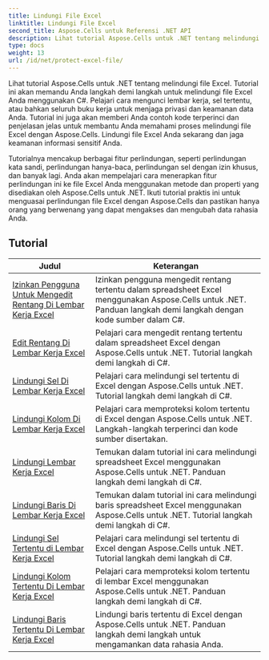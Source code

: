 ```yaml
---
title: Lindungi File Excel
linktitle: Lindungi File Excel
second_title: Aspose.Cells untuk Referensi .NET API
description: Lihat tutorial Aspose.Cells untuk .NET tentang melindungi file Excel. Pelajari cara mengamankan data rahasia Anda dengan C#.
type: docs
weight: 13
url: /id/net/protect-excel-file/
---
```

Lihat tutorial Aspose.Cells untuk .NET tentang melindungi file Excel. Tutorial ini akan memandu Anda langkah demi langkah untuk melindungi file Excel Anda menggunakan C#. Pelajari cara mengunci lembar kerja, sel tertentu, atau bahkan seluruh buku kerja untuk menjaga privasi dan keamanan data Anda. Tutorial ini juga akan memberi Anda contoh kode terperinci dan penjelasan jelas untuk membantu Anda memahami proses melindungi file Excel dengan Aspose.Cells. Lindungi file Excel Anda sekarang dan jaga keamanan informasi sensitif Anda.

Tutorialnya mencakup berbagai fitur perlindungan, seperti perlindungan kata sandi, perlindungan hanya-baca, perlindungan sel dengan izin khusus, dan banyak lagi. Anda akan mempelajari cara menerapkan fitur perlindungan ini ke file Excel Anda menggunakan metode dan properti yang disediakan oleh Aspose.Cells untuk .NET. Ikuti tutorial praktis ini untuk menguasai perlindungan file Excel dengan Aspose.Cells dan pastikan hanya orang yang berwenang yang dapat mengakses dan mengubah data rahasia Anda.

## Tutorial 
| Judul | Keterangan |
| --- | --- |
| [Izinkan Pengguna Untuk Mengedit Rentang Di Lembar Kerja Excel](./allow-user-to-edit-ranges-in-excel-worksheet/) | Izinkan pengguna mengedit rentang tertentu dalam spreadsheet Excel menggunakan Aspose.Cells untuk .NET. Panduan langkah demi langkah dengan kode sumber dalam C#. |  
| [Edit Rentang Di Lembar Kerja Excel](./edit-ranges-in-excel-worksheet/) | Pelajari cara mengedit rentang tertentu dalam spreadsheet Excel dengan Aspose.Cells untuk .NET. Tutorial langkah demi langkah di C#. |  
| [Lindungi Sel Di Lembar Kerja Excel](./protect-cells-in-excel-worksheet/) | Pelajari cara melindungi sel tertentu di Excel dengan Aspose.Cells untuk .NET. Tutorial langkah demi langkah di C#. |  
| [Lindungi Kolom Di Lembar Kerja Excel](./protect-column-in-excel-worksheet/) | Pelajari cara memproteksi kolom tertentu di Excel dengan Aspose.Cells untuk .NET. Langkah-langkah terperinci dan kode sumber disertakan. |  
| [Lindungi Lembar Kerja Excel](./protect-excel-worksheet/) | Temukan dalam tutorial ini cara melindungi spreadsheet Excel menggunakan Aspose.Cells untuk .NET. Panduan langkah demi langkah di C#. |  
| [Lindungi Baris Di Lembar Kerja Excel](./protect-row-in-excel-worksheet/) | Temukan dalam tutorial ini cara melindungi baris spreadsheet Excel menggunakan Aspose.Cells untuk .NET. Tutorial langkah demi langkah di C#. |  
| [Lindungi Sel Tertentu di Lembar Kerja Excel](./protect-specific-cells-in-a-excel-worksheet/) | Pelajari cara melindungi sel tertentu di Excel dengan Aspose.Cells untuk .NET. Tutorial langkah demi langkah di C#. |  
| [Lindungi Kolom Tertentu Di Lembar Kerja Excel](./protect-specific-column-in-excel-worksheet/) | Pelajari cara memproteksi kolom tertentu di lembar Excel menggunakan Aspose.Cells untuk .NET. Panduan langkah demi langkah di C#. |  
| [Lindungi Baris Tertentu Di Lembar Kerja Excel](./protect-specific-row-in-excel-worksheet/) | Lindungi baris tertentu di Excel dengan Aspose.Cells untuk .NET. Panduan langkah demi langkah untuk mengamankan data rahasia Anda. |  